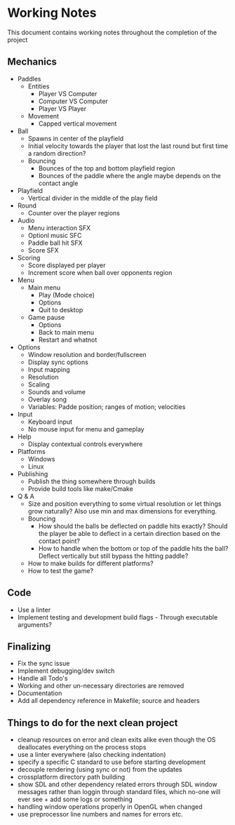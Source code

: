 # Working Notes
This document contains working notes throughout the completion of the project

## Mechanics
- Paddles
  + Entities
    - Player VS Computer
    - Computer VS Computer
    - Player VS Player
  + Movement
    - Capped vertical movement
- Ball
  + Spawns in center of the playfield
  + Initial velocity towards the player that lost the last round
    but first time a random direction?
  + Bouncing
    - Bounces of the top and bottom playfield region
    - Bounces of the paddle where the angle maybe depends on the contact angle
- Playfield
  + Vertical divider in the middle of the play field
- Round
  + Counter over the player regions
- Audio
  + Menu interaction SFX
  + Optionl music SFC
  + Paddle ball hit SFX
  + Score SFX
- Scoring
  + Score displayed per player
  + Increment score when ball over opponents region
- Menu
  + Main menu
    + Play (Mode choice)
    + Options
    + Quit to desktop
  + Game pause
    + Options
    + Back to main menu
    + Restart and whatnot
- Options
  + Window resolution and border/fullscreen
  + Display sync options
  + Input mapping
  + Resolution
  + Scaling
  + Sounds and volume
  + Overlay song
  + Variables: Padde position; ranges of motion; velocities
- Input
  + Keyboard input
  + No mouse input for menu and gameplay
- Help
  + Display contextual controls everywhere
- Platforms
  + Windows
  + Linux
- Publishing
  + Publish the thing somewhere through builds
  + Provide build tools like make/Cmake
- Q & A
  + Size and position everything to some virtual resolution or let things grow naturally?
    Also use min and max dimensions for everything.
  + Bouncing
    - How should the balls be deflected on paddle hits exactly?
      Should the player be able to deflect in a certain direction based on the contact point?
    - How to handle when the bottom or top of the paddle hits the ball?
      Deflect vertically but still bypass the hitting paddle?
  + How to make builds for different platforms?
  + How to test the game?

## Code
- Use a linter
- Implement testing and development build flags - Through executable arguments?

## Finalizing
- Fix the sync issue
- Implement debugging/dev switch
- Handle all Todo's
- Working and other un-necessary directories are removed
- Documentation
- Add all dependency reference in Makefile; source and headers

## Things to do for the next clean project
- cleanup resources on error and clean exits alike even though the OS 
  deallocates everything on the process stops
- use a linter everywhere (also checking indentation)
- specify a specific C standard to use before starting development
- decouple rendering (using sync or not) from the updates
- crossplatform directory path building
- show SDL and other dependency related errors through SDL window messages rather than loggin
  through standard files, which no-one will ever see + add some logs or something
- handling window operations properly in OpenGL when changed
- use preprocessor line numbers and names for errors etc.